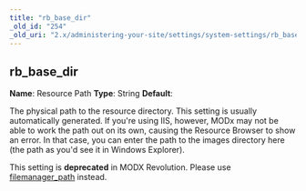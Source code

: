 ```yaml
---
title: "rb_base_dir"
_old_id: "254"
_old_uri: "2.x/administering-your-site/settings/system-settings/rb_base_dir"
---
```


## rb\_base\_dir

**Name**: Resource Path
**Type**: String
**Default**:

The physical path to the resource directory. This setting is usually automatically generated. If you're using IIS, however, MODx may not be able to work the path out on its own, causing the Resource Browser to show an error. In that case, you can enter the path to the images directory here (the path as you'd see it in Windows Explorer).

This setting is **deprecated** in MODX Revolution. Please use [filemanager\_path](building-sites/settings/filemanager_path "filemanager_path") instead.
